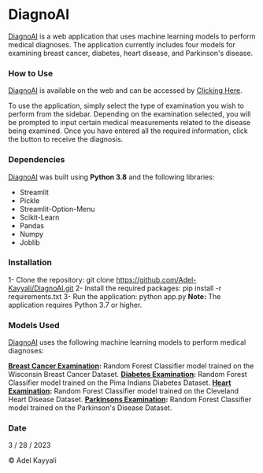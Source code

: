 # **DiagnoAI**
[DiagnoAI](https://diagnoai.herokuapp.com) is a web application that uses machine learning models to perform medical diagnoses. The application currently includes four models for examining breast cancer, diabetes, heart disease, and Parkinson's disease.

### How to Use
[DiagnoAI](https://diagnoai.herokuapp.com) is available on the web and can be accessed by [Clicking Here](https://diagnoai.herokuapp.com).

To use the application, simply select the type of examination you wish to perform from the sidebar. Depending on the examination selected, you will be prompted to input certain medical measurements related to the disease being examined. Once you have entered all the required information, click the button to receive the diagnosis.

### Dependencies
[DiagnoAI](https://diagnoai.herokuapp.com) was built using **Python 3.8** and the following libraries:

* Streamlit
* Pickle
* Streamlit-Option-Menu
* Scikit-Learn
* Pandas
* Numpy
* Joblib

### Installation
1- Clone the repository: git clone https://github.com/Adel-Kayyali/DiagnoAI.git
2- Install the required packages: pip install -r requirements.txt
3- Run the application: python app.py
**Note:** The application requires Python 3.7 or higher.

### Models Used
[DiagnoAI](https://diagnoai.herokuapp.com) uses the following machine learning models to perform medical diagnoses:

**[Breast Cancer Examination](https://colab.research.google.com/drive/1eCHhmNfH1hxsvc0C7X7bS1nMZhQxm1he?usp=sharing):** Random Forest Classifier model trained on the Wisconsin Breast Cancer Dataset.
**[Diabetes Examination](https://colab.research.google.com/drive/1w_M7lZc3hkUixjmRqQoNg7GHl4uOIH9u?usp=sharing):** Random Forest Classifier model trained on the Pima Indians Diabetes Dataset.
**[Heart Examination](https://colab.research.google.com/drive/173Vk5hKtMOyUfLuf4YbLCt4ZiTtWEXgY?usp=sharing):** Random Forest Classifier model trained on the Cleveland Heart Disease Dataset.
**[Parkinsons Examination](https://colab.research.google.com/drive/1l_8e_QHKmiy4CLvyJFx7ys5j46ihHISe?usp=sharing):** Random Forest Classifier model trained on the Parkinson's Disease Dataset.

### Date
3 / 28 / 2023

© Adel Kayyali
